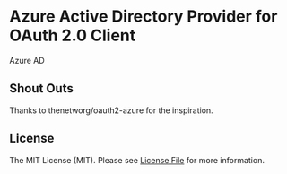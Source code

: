 # Azure Active Directory Provider for OAuth 2.0 Client

Azure AD 

## Shout Outs

Thanks to thenetworg/oauth2-azure for the inspiration.

## License
The MIT License (MIT). Please see [License File](https://github.com/go1/oauth2-azure/blob/master/LICENSE) for more information.